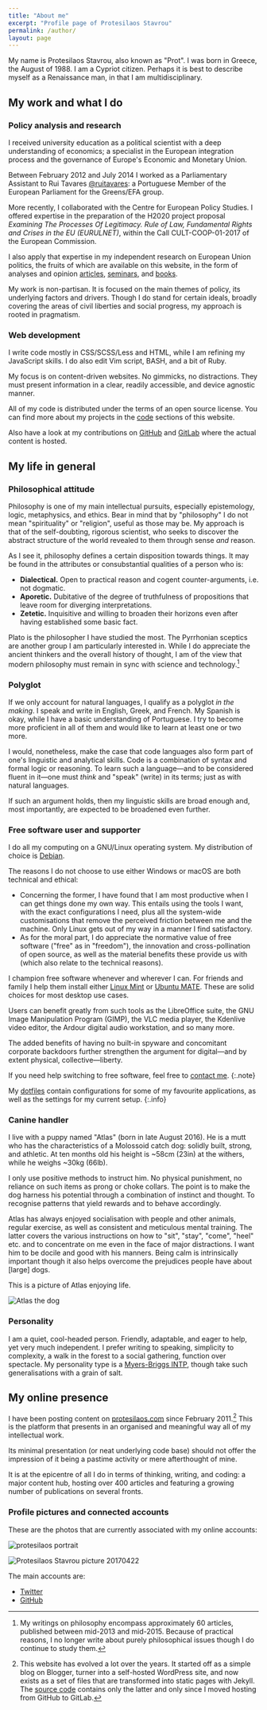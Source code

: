 ```yaml
---
title: "About me"
excerpt: "Profile page of Protesilaos Stavrou"
permalink: /author/
layout: page
---
```

My name is Protesilaos Stavrou, also known as "Prot". I was born in Greece, the August of 1988. I am a Cypriot citizen. Perhaps it is best to describe myself as a Renaissance man, in that I am multidisciplinary.

## My work and what I do

### Policy analysis and research

I received university education as a political scientist with a deep understanding of economics; a specialist in the European integration process and the governance of Europe's Economic and Monetary Union.

Between February 2012 and July 2014 I worked as a Parliamentary Assistant to Rui Tavares [@ruitavares](https://twitter.com/ruitavares): a Portuguese Member of the European Parliament for the Greens/EFA group.

More recently, I collaborated with the Centre for European Policy Studies. I offered expertise in the preparation of the H2020 project proposal *Examining The Processes Of Legitimacy. Rule of Law, Fundamental Rights and Crises in the EU (EURULNET)*, within the Call CULT-COOP-01-2017 of the European Commission.

I also apply that expertise in my independent research on European Union politics, the fruits of which are available on this website, in the form of analyses and opinion [articles](/blog/), [seminars](/seminars/), and [books](/books/).

My work is non-partisan. It is focused on the main themes of policy, its underlying factors and drivers. Though I do stand for certain ideals, broadly covering the areas of civil liberties and social progress, my approach is rooted in pragmatism.

### Web development

I write code mostly in CSS/SCSS/Less and HTML, while I am refining my JavaScript skills. I do also edit Vim script, BASH, and a bit of Ruby.

My focus is on content-driven websites. No gimmicks, no distractions. They must present information in a clear, readily accessible, and device agnostic manner.

All of my code is distributed under the terms of an open source license. You can find more about my projects in the [code](/code/) sections of this website.

Also have a look at my contributions on [GitHub](https://github.com/protesilaos) and [GitLab](https://gitlab.com/protesilaos) where the actual content is hosted.

## My life in general

### Philosophical attitude

Philosophy is one of my main intellectual pursuits, especially epistemology, logic, metaphysics, and ethics. Bear in mind that by "philosophy" I do not mean "spirituality" or "religion", useful as those may be. My approach is that of the self-doubting, rigorous scientist, who seeks to discover the abstract structure of the world revealed to them through sense *and* reason.

As I see it, philosophy defines a certain disposition towards things. It may be found in the attributes or consubstantial qualities of a person who is:

- **Dialectical.** Open to practical reason and cogent counter-arguments, i.e. not dogmatic.
- **Aporetic.** Dubitative of the degree of truthfulness of propositions that leave room for diverging interpretations.
- **Zetetic.** Inquisitive and willing to broaden their horizons even after having established some basic fact.

Plato is the philosopher I have studied the most. The Pyrrhonian sceptics are another group I am particularly interested in. While I do appreciate the ancient thinkers and the overall history of thought, I am of the view that modern philosophy must remain in sync with science and technology.[^PhilosophyNote]

### Polyglot

If we only account for natural languages, I qualify as a polyglot *in the making*. I speak and write in English, Greek, and French. My Spanish is okay, while I have a basic understanding of Portuguese. I try to become more proficient in all of them and would like to learn at least one or two more.

I would, nonetheless, make the case that code languages also form part of one's linguistic and analytical skills. Code is a combination of syntax and formal logic or reasoning. To learn such a language—and to be considered fluent in it—one must *think* and "speak" (write) in its terms; just as with natural languages.

If such an argument holds, then my linguistic skills are broad enough and, most importantly, are expected to be broadened even further.

### Free software user and supporter

I do all my computing on a GNU/Linux operating system. My distribution of choice is [Debian](https://www.debian.org/).

The reasons I do not choose to use either Windows or macOS are both technical and ethical:

- Concerning the former, I have found that I am most productive when I can get things done my own way. This entails using the tools I want, with the exact configurations I need, plus all the system-wide customisations that remove the perceived friction between me and the machine. Only Linux gets out of my way in a manner I find satisfactory.
- As for the moral part, I do appreciate the normative value of free software ("free" as in "freedom"), the innovation and cross-pollination of open source, as well as the material benefits these provide us with (which also relate to the technical reasons).

I champion free software whenever and wherever I can. For friends and family I help them install either [Linux Mint](https://linuxmint.com/) or [Ubuntu MATE](https://ubuntu-mate.org/). These are solid choices for most desktop use cases.

Users can benefit greatly from such tools as the LibreOffice suite, the GNU Image Manipulation Program (GIMP), the VLC media player, the Kdenlive video editor, the Ardour digital audio workstation, and so many more.

The added benefits of having no built-in spyware and concomitant corporate backdoors further strengthen the argument for digital—and by extent physical, collective—liberty.

If you need help switching to free software, feel free to [contact me](/contact/).
{:.note}

My [dotfiles](https://github.com/protesilaos/dotfiles) contain configurations for some of my favourite applications, as well as the settings for my current setup.
{:.info}

### Canine handler

I live with a puppy named "Atlas" (born in late August 2016). He is a mutt who has the characteristics of a Molossoid catch dog: solidly built, strong, and athletic. At ten months old his height is ~58cm (23in) at the withers, while he weighs ~30kg (66lb).

I only use positive methods to instruct him. No physical punishment, no reliance on such items as prong or choke collars. The point is to make the dog harness his potential through a combination of instinct and thought. To recognise patterns that yield rewards and to behave accordingly.

Atlas has always enjoyed socialisation with people and other animals, regular exercise, as well as consistent and meticulous mental training. The latter covers the various instructions on how to "sit", "stay", "come", "heel" etc. and to concentrate on me even in the face of major distractions. I want him to be docile and good with his manners. Being calm is intrinsically important though it also helps overcome the prejudices people have about [large] dogs.

This is a picture of Atlas enjoying life.

![Atlas the dog](/images/other/atlas-dog.jpg)

### Personality

I am a quiet, cool-headed person. Friendly, adaptable, and eager to help, yet very much independent. I prefer writing to speaking, simplicity to complexity, a walk in the forest to a social gathering, function over spectacle. My personality type is a [Myers-Briggs INTP](https://en.wikipedia.org/wiki/INTP), though take such generalisations with a grain of salt.

## My online presence

I have been posting content on [protesilaos.com](/) since February 2011.[^WebsiteVers] This is the platform that presents in an organised and meaningful way all of my intellectual work.

Its minimal presentation (or neat underlying code base) should not offer the impression of it being a pastime activity or mere afterthought of mine.

It is at the epicentre of all I do in terms of thinking, writing, and coding: a major content hub, hosting over 400 articles and featuring a growing number of publications on several fronts.

### Profile pictures and connected accounts

These are the photos that are currently associated with my online accounts:

![protesilaos portrait](/images/self/prot_portrait.jpg)

![Protesilaos Stavrou picture 20170422](/images/self/protesilaos_stavrou_nature_20170422.jpg)

The main accounts are:

- [Twitter](https://twitter.com/protstavrou)
- [GitHub](https://github.com/protesilaos)

[^PhilosophyNote]: My writings on philosophy encompass approximately 60 articles, published between mid-2013 and mid-2015. Because of practical reasons, I no longer write about purely philosophical issues though I do continue to study them.

[^WebsiteVers]: This website has evolved a lot over the years. It started off as a simple blog on Blogger, turner into a self-hosted WordPress site, and now exists as a set of files that are transformed into static pages with Jekyll. The [source code](https://gitlab.com/protesilaos/protesilaos.gitlab.io) contains only the latter and only since I moved hosting from GitHub to GitLab.
